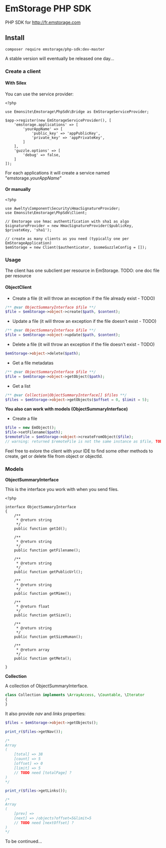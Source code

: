 # EmStorage PHP SDK

PHP SDK for http://fr.emstorage.com

## Install

```
composer require emstorage/php-sdk:dev-master
```
A stable version will eventually be released one day...

### Create a client

#### With Silex

You can use the service provider: 

```
<?php 

use Emonsite\Emstorage\PhpSdk\Bridge as EmStorageServiceProvider;

$app->register(new EmStorageServiceProvider(), [
    'emstorage.applications' => [
        'yourAppName' => [
            'public_key' => 'appPublicKey',
            'private_key' => 'appPrivateKey',
        ]
    ],
    'guzzle.options' => [
        'debug' => false,
    ]
]);
```

For each applications it will create a service named "emstorage.*yourAppName*"

#### Or manually

```
<?php 

use Awelty\Component\Security\HmacSignatureProvider;
use Emonsite\Emstorage\PhpSdk\Client;

// Emstorage use hmac authentification with sha1 as algo
$signatureProvider = new HmacSignatureProvider($publicKey, $privateKey, 'sha1');

// create as many clients as you need (typically one per EmStorageApplication)
$emStorage = new Client($authenticator, $someGuzzleConfig = []);
```

### Usage

The client has one subclient per resource in EmStorage.
TODO: one doc file per resource

#### ObjectClient

- Create a file (it will throw an exception if the file already exist - TODO)
```php
/** @var ObjectSummaryInterface $file **/
$file = $emStorage->object->create($path, $content);
```

- Update a file (it will throw an exception if the file doesn't exist - TODO)
```php
/** @var ObjectSummaryInterface $file **/
$file = $emStorage->object->update($path, $content);
```

- Delete a file (it will throw an exception if the file doesn't exist - TODO)
```php
$emStorage->object->delete($path);
```

- Get a file metadatas
```php
/** @var ObjectSummaryInterface $file **/
$file = $emStorage->object->getObject($path);
```

- Get a list
```php
/** @var Collection|ObjectSummaryInterface[] $files **/
$files = $emStorage->object->getObjects($offset = 0, $limit = 5);
```

**You also can work with models (ObjectSummaryInterface)**

- Create a file
```php
$file = new EmObject();
$file->setFilename($path);
$remoteFile = $emStorage->object->createFromObject($file);
// warning: returned $remoteFile is not the same instance as $file, TODO ?
```

Feel free to exlore the client with your IDE to find some other methods to create, get or delete file from object or objectId.

### Models

**ObjectSummaryInterface**

This is the interface you work with when you send files.

```
<?php

interface ObjectSummaryInterface
{
    /**
     * @return string
     */
    public function getId();

    /**
     * @return string
     */
    public function getFilename();

    /**
     * @return string
     */
    public function getPublicUrl();

    /**
     * @return string
     */
    public function getMime();

    /**
     * @return float
     */
    public function getSize();

    /**
     * @return string
     */
    public function getSizeHuman();

    /**
     * @return array
     */
    public function getMeta();

}
```

**Collection**

A collection of ObjectSummaryInterface.

```php
class Collection implements \ArrayAccess, \Countable, \Iterator
{
}
```

It also provide *nav* and *links* properties:
 
```php
$files = $emStorage->object->getObjects();

print_r($files->getNav());

/*
Array
(
    [total] => 38
    [count] => 5
    [offset] => 0
    [limit] => 5
    // TODO need [totalPage] ?
)
*/

print_r($files->getLinks());

/*
Array
(
    [prev] => 
    [next] => /objects?offset=5&limit=5
    // TODO need [nextOffset] ?
)
*/
```

To be continued...